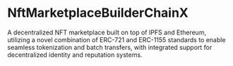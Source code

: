 # NftMarketplaceBuilderChainX
A decentralized NFT marketplace built on top of IPFS and Ethereum, utilizing a novel combination of ERC-721 and ERC-1155 standards to enable seamless tokenization and batch transfers, with integrated support for decentralized identity and reputation systems.
